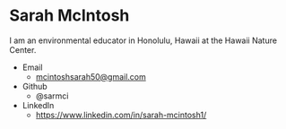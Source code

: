 # Sarah McIntosh

I am an environmental educator in Honolulu, Hawaii at the Hawaii Nature Center. 

- Email
    - mcintoshsarah50@gmail.com
- Github
    - @sarmci
- LinkedIn
    - https://www.linkedin.com/in/sarah-mcintosh1/
 

  

